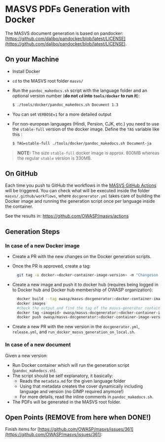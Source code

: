# MASVS PDFs Generation with Docker

The MASVS document generation is based on pandocker: [https://github.com/dalibo/pandocker/blob/latest/LICENSE](https://github.com/dalibo/pandocker/blob/latest/LICENSE).

## On your Machine

- Install Docker
- `cd` to the MASVS root folder `masvs/`
- Run the `pandoc_makedocs.sh` script with the language folder and an optional version number (**do not `cd` into `tools/docker` to run it**):

    ```sh
    $ ./tools/docker/pandoc_makedocs.sh Document 1.3
    ```

- You can set `VERBOSE=1` for a more detailed output

- For non-european languages (Hindi, Persion, CJK, etc.) you need to use the `stable-full`
  version of the docker image. Define the `TAG` variable like this :

  ```sh
  $ TAG=stable-full ./tools/docker/pandoc_makedocs.sh Document-ja
  ```

> __NOTE:__ The size `stable-full` docker image is approx. 800MB whereas the
> regular `stable` version is 330MB.


## On GitHub

Each time you push to GitHub the workflows in the [MASVS GitHub Actions](https://github.com/OWASP/masvs/actions "MASVS GitHub Actions") will be triggered. You can check what will be executed inside the folder `masvs/.github/workflows`, where `docgenerator.yml` takes care of building the Docker image and running the generation script once per language inside the container.

See the results in: <https://github.com/OWASP/masvs/actions>

## Generation Steps

### In case of a new Docker image

- Create a PR with the new changes on the Docker generation scripts.
- Once the PR is approved, create a tag:

  ```sh
    git tag -a docker-<docker-container-image-version> -m "Changeson docker image"
  ```

- Create a new image and push it to docker hub (requires being logged in to Docker hub and Docker hub membership of OWASP organization):

  ```sh
    docker build --tag owasp/masvs-docgenerator:<docker-container-image-version> tools/docker/
    docker images
    #check the output and find the tag of the masvs-generator container image you created
    docker tag <imageid> owasp/masvs-docgenerator:<docker-container-image-version>
    docker push owasp/masvs-docgenerator:<docker-container-image-version>
  ```

- Create a new PR with the new version in the `docgenerator.yml`, `release.yml`, and `run_docker_masvs_generation_on_local.sh`.

### In case of a new document

Given a new version:

- Run Docker container which will run the generation script (`pandoc_makedocs.sh`).
- The script should be self explanatory, it basically:
  - Reads the `metadata.md` for the given language folder
  - Using that metadata creates the cover dynamically including language and version (no GIMP required anymore!)
  - For more details, read the inline comments in `pandoc_makedocs.sh`.
- The PDFs will be generated in the MASVS root folder.

## Open Points (REMOVE from here when DONE!)

Finish items for [https://github.com/OWASP/masvs/issues/361](https://github.com/OWASP/masvs/issues/361):
